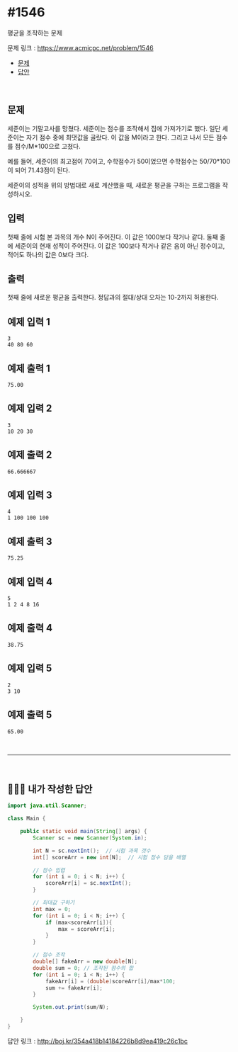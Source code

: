 # #1546

평균을 조작하는 문제

문제 링크 : https://www.acmicpc.net/problem/1546

- [문제](#quiz)
- [답안](#answer)

<br>

## <a name="quiz"></a>문제

세준이는 기말고사를 망쳤다. 세준이는 점수를 조작해서 집에 가져가기로 했다. 일단 세준이는 자기 점수 중에 최댓값을 골랐다. 이 값을 M이라고 한다. 그리고 나서 모든 점수를 점수/M*100으로 고쳤다.

예를 들어, 세준이의 최고점이 70이고, 수학점수가 50이었으면 수학점수는 50/70*100이 되어 71.43점이 된다.

세준이의 성적을 위의 방법대로 새로 계산했을 때, 새로운 평균을 구하는 프로그램을 작성하시오.

## 입력

첫째 줄에 시험 본 과목의 개수 N이 주어진다. 이 값은 1000보다 작거나 같다. 둘째 줄에 세준이의 현재 성적이 주어진다. 이 값은 100보다 작거나 같은 음이 아닌 정수이고, 적어도 하나의 값은 0보다 크다.

## 출력

첫째 줄에 새로운 평균을 출력한다. 정답과의 절대/상대 오차는 10-2까지 허용한다.

## 예제 입력 1 						

```
3
40 80 60
```

## 예제 출력 1 						

```
75.00
```

## 예제 입력 2 						

```
3
10 20 30
```

## 예제 출력 2 						

```
66.666667
```

## 예제 입력 3 						

```
4
1 100 100 100
```

## 예제 출력 3 						

```
75.25
```

## 예제 입력 4 						

```
5
1 2 4 8 16
```

## 예제 출력 4 						

```
38.75
```

## 예제 입력 5 						

```
2
3 10
```

## 예제 출력 5 						

```
65.00
```

<br>

------

<br>

## <a name="answer"></a>🙆🏻‍♂️ 내가 작성한 답안

```java
import java.util.Scanner;

class Main {

    public static void main(String[] args) {
        Scanner sc = new Scanner(System.in);

        int N = sc.nextInt();  // 시험 과목 갯수
        int[] scoreArr = new int[N];  // 시험 점수 담을 배열

        // 점수 입렵
        for (int i = 0; i < N; i++) {
            scoreArr[i] = sc.nextInt();
        }

        // 최대값 구하기
        int max = 0;
        for (int i = 0; i < N; i++) {
            if (max<scoreArr[i]){
                max = scoreArr[i];
            }
        }

        // 점수 조작
        double[] fakeArr = new double[N];
        double sum = 0; // 조작된 점수의 합
        for (int i = 0; i < N; i++) {
            fakeArr[i] = (double)scoreArr[i]/max*100;
            sum += fakeArr[i];
        }

        System.out.print(sum/N);

    }
}
```

답안 링크 : http://boj.kr/354a418b14184226b8d9ea419c26c1bc

<br>

<br>